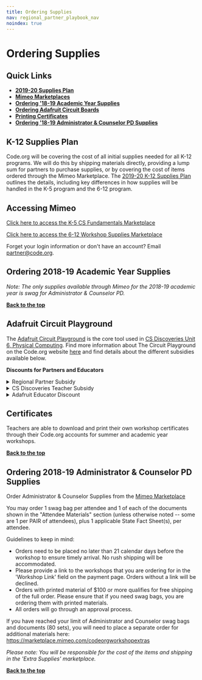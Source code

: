 ```yaml
---
title: Ordering Supplies
nav: regional_partner_playbook_nav
noindex: true
---
```

<a id="top"></a>

# Ordering Supplies

## Quick Links

- **[2019-20 Supplies Plan](#plan)**<br/>
- **[Mimeo Marketplaces](#mimeo)**<br/>
- **[Ordering '18-19 Academic Year Supplies](#academic)**<br/>
- **[Ordering Adafruit Circuit Boards](#adafruit)**<br/>
- **[Printing Certificates](#certs)**<br/>
- **[Ordering '18-19 Administrator & Counselor PD Supplies](#ac)**<br/>

<a id="plan"></a>
## K-12 Supplies Plan

Code.org will be covering the cost of all initial supplies needed for all K-12 programs. We will do this by shipping materials directly, providing a lump sum for partners to purchase supplies, or by covering the cost of items ordered through the Mimeo Marketplace. The [2019-20 K-12 Supplies Plan](https://docs.google.com/document/d/1NJHr2B469TqUjIOFSGomN5yUyu9Pqg9jTI_aYPFmGlY/edit) outlines the details, including key differences in how supplies will be handled in the K-5 program and the 6-12 program.

<a id="mimeo"></a>
## Accessing Mimeo

[Click here to access the K-5 CS Fundamentals Marketplace](https://marketplace.mimeo.com/codeorg)

[Click here to access the 6-12 Workshop Supplies Marketplace](https://marketplace.mimeo.com/codeorgworkshop)

Forget your login information or don't have an account? Email partner@code.org.

<a id="academic"></a>
## Ordering 2018-19 Academic Year Supplies

*Note: The only supplies available through Mimeo for the 2018-19 academic year is swag for Administrator & Counselor PD.*


[**Back to the top**](#top)

<a id="adafruit"></a>
## Adafruit Circuit Playground

The [Adafruit Circuit Playground](https://www.adafruit.com/product/3399) is the core tool used in [CS Discoveries Unit 6, Physical Computing](https://studio.code.org/s/csd6). Find more information about The Circuit Playground on the Code.org website [here](https://code.org/circuitplayground) and find details about the different subsidies available below.


**Discounts for Partners and Educators**

<details>
	<summary>Regional Partner Subsidy</summary>
	<p>

* <b>Group 1 and 2 Partners</b> that received one Adafruit classroom kit last year were eligible to order a second kit at no cost if they have two Code.org-funded CS Discoveries cohorts for the 2018-19 academic year
* <b>Group 3 and 4 Partners</b> were eligible to receive up to two kits if they have two Code.org-funded CS Discoveries cohorts for the 2018-19 academic year
* Partners recieved a unique discount code to apply at checkout on the [Adafruit website](https://www.adafruit.com/product/3399) worth the value of the number of kits they're eligible to receive in email in November 2018
* Details about the 2019-20 subsidy program will be shared in fall 2019
</p>
</details>

<details>
	<summary>CS Discoveries Teacher Subsidy</summary>
	<p>

* Review the details of the CS Discoveries teacher subsidy, eligibility requirements, and timeline for the 2019-20 school year at [code.org/circuitplayground#classroom](https://code.org/circuitplayground#classroom).
</p>
</details>

<details>
	<summary>Adafruit Educator Discount</summary>
	<p>

* The Adafruit Circuit Playground classroom kit is now available for individuals not subsidised by Code.org to purchase independently on the Adafruit website.
	* The classroom kit is available for purchase on the Adafruit website [here](https://www.adafruit.com/product/3399)
	* Individual kits are also available [here](https://www.adafruit.com/product/3795)
* A 10% educator discount is available for purchases over $250 for those that do not qualify for the subsity. To get the educator discount, apply the code <b>ADAEDU</b> at checkout.
</p>
</details>

<a id="certs"></a>
## Certificates

Teachers are able to download and print their own workshop certificates through their Code.org accounts for summer and academic year workshops.

[**Back to the top**](#top)


<a id="ac"></a>
## Ordering 2018-19 Administrator & Counselor PD Supplies
Order Administrator & Counselor Supplies from the [Mimeo Marketplace](https://marketplace.mimeo.com/codeorgworkshop)

You may order 1 swag bag per attendee and 1 of each of the documents shown in the "Attendee Materials" section (unless otherwise noted -- some are 1 per PAIR of attendees), plus 1 applicable State Fact Sheet(s), per attendee.

Guidelines to keep in mind:

- Orders need to be placed no later than 21 calendar days before the workshop to ensure timely arrival. No rush shipping will be accommodated.
- Please provide a link to the workshops that you are ordering for in the 'Workshop Link' field on the payment page. Orders without a link will be declined.
- Orders with printed material of $100 or more qualifies for free shipping of the full order. Please ensure that if you need swag bags, you are ordering them with printed materials.
- All orders will go through an approval process.

If you have reached your limit of Administrator and Counselor swag bags and documents (80 sets), you will need to place a separate order for additional materials here:  https://marketplace.mimeo.com/codeorgworkshopextras

*Please note: You will be responsible for the cost of the items and shipping in the 'Extra Supplies' marketplace.*

[**Back to the top**](#top)
